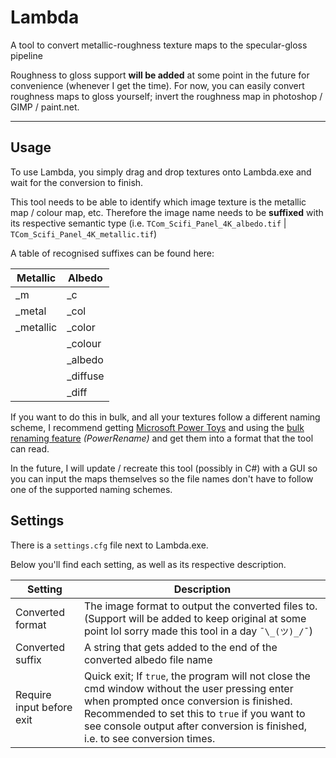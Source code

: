 # Lambda
A tool to convert metallic-roughness texture maps to the specular-gloss pipeline

Roughness to gloss support **will be added** at some point in the future for convenience (whenever I get the time). For now, you can easily convert roughness maps to gloss yourself; invert the roughness map in photoshop / GIMP / paint.net.

---

## Usage

To use Lambda, you simply drag and drop textures onto Lambda.exe and wait for the conversion to finish.

This tool needs to be able to identify which image texture is the metallic map / colour map, etc. Therefore the image name needs to be **suffixed** with its respective semantic type (i.e. `TCom_Scifi_Panel_4K_albedo.tif` | `TCom_Scifi_Panel_4K_metallic.tif`)

A table of recognised suffixes can be found here:

| Metallic 	| Albedo 	|
| ------- 	| ------- 	|
| _m 		| _c 		|
| _metal 	| _col 		|
| _metallic	| _color 	|
| 			| _colour 	|
| 			| _albedo 	|
| 			| _diffuse 	|
| 			| _diff 	|

If you want to do this in bulk, and all your textures follow a different naming scheme, I recommend getting [Microsoft Power Toys](https://learn.microsoft.com/en-us/windows/powertoys/) and using the [bulk renaming feature](https://learn.microsoft.com/en-us/windows/powertoys/powerrename) _(PowerRename)_ and get them into a format that the tool can read. 

In the future, I will update / recreate this tool (possibly in C#) with a GUI so you can input the maps themselves so the file names don't have to follow one of the supported naming schemes. 

## Settings

There is a `settings.cfg` file next to Lambda.exe.

Below you'll find each setting, as well as its respective description.

| Setting 					| Description 	|
| ------- 					| ------- 		|
| Converted format 			| The image format to output the converted files to. (Support will be added to keep original at some point lol sorry made this tool in a day `¯\_(ツ)_/¯`)	|
| Converted suffix			| A string that gets added to the end of the converted albedo file name	|
| Require input before exit	| Quick exit; If `true`, the program will not close the cmd window without the user pressing enter when prompted once conversion is finished. Recommended to set this to `true` if you want to see console output after conversion is finished, i.e. to see conversion times.	|


